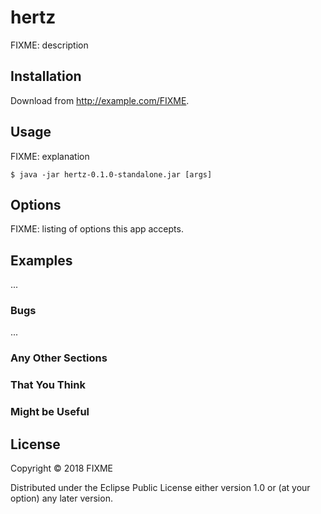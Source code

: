 # hertz

FIXME: description

## Installation

Download from http://example.com/FIXME.

## Usage

FIXME: explanation

    $ java -jar hertz-0.1.0-standalone.jar [args]

## Options

FIXME: listing of options this app accepts.

## Examples

...

### Bugs

...

### Any Other Sections
### That You Think
### Might be Useful

## License

Copyright © 2018 FIXME

Distributed under the Eclipse Public License either version 1.0 or (at
your option) any later version.
